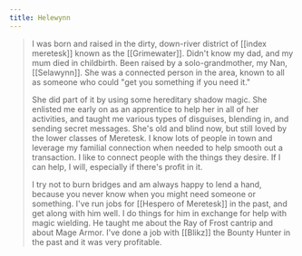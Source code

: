 ```yaml
---
title: Helewynn
---
```



> I was born and raised in the dirty, down-river district of [[index meretesk]] known as the [[Grimewater]]. Didn't know my dad, and my mum died in childbirth. Been raised by a solo-grandmother, my Nan, [[Selawynn]]. She was a connected person in the area, known to all as someone who could "get you something if you need it." 
> 
> She did part of it by using some hereditary shadow magic. She enlisted me early on as an apprentice to help her in all of her activities, and taught me various types of disguises, blending in, and sending secret messages. She's old and blind now, but still loved by the lower classes of Meretesk. I know lots of people in town and leverage my familial connection when needed to help smooth out a transaction. I like to connect people with the things they desire. If I can help, I will, especially if there's profit in it. 
> 
> I try not to burn bridges and am always happy to lend a hand, because you never know when you might need someone or something. I've run jobs for [[Hespero of Meretesk]] in the past, and get along with him well. I do things for him in exchange for help with magic wielding. He taught me about the Ray of Frost cantrip and about Mage Armor. I've done a job with [[Blikz]] the Bounty Hunter in the past and it was very profitable.
